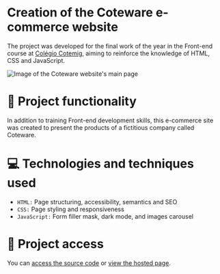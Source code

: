 # Creation of the Coteware e-commerce website

The project was developed for the final work of the year in the Front-end course at [Colégio Cotemig](https://www.cotemig.com.br/), aiming to reinforce the knowledge of HTML, CSS and JavaScript.

![Image of the Coteware website's main page](https://user-images.githubusercontent.com/96635074/202935960-3afd055a-f69c-4ccd-8bd2-1a4e133089d7.png)

# 🔨 Project functionality
In addition to training Front-end development skills, this e-commerce site was created to present the products of a fictitious company called Coteware.

# 💻 Technologies and techniques used 
* `HTML:` Page structuring, accessibility, semantics and SEO
* `CSS:` Page styling and responsiveness
* `JavaScript:` Form filler mask, dark mode, and images carousel

# 📁 Project access
You can [access the source code](https://github.com/ArturColen/Coteware) or [view the hosted page](https://arturcolen.github.io/Coteware).
